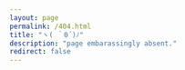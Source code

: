 ```yaml
---
layout: page
permalink: /404.html
title: "ヽ( ｀0´)ﾉ"
description: "page embarassingly absent."
redirect: false
---
```

<!DOCTYPE html>
<html lang="en">
<head>
  <meta charset="UTF-8">
  <meta name="viewport" content="width=device-width, initial-scale=1.0">
  <title>ヽ( ｀0´)ﾉ</title>
</head>
<body>
  <script>
    // Array containing the URLs of your custom 404 pages
    var pages = [
      "/404-gue.html",
      "/404-str.html",
      "/404-roa.html",
      "/404-gar.html",
      "/404-plu.html",
      "/404-sam.html",
      "/404-dev.html",
      "/404-mec.html",
      "/404-lan.html"
    ];

    // Get a random index
    var randomIndex = Math.floor(Math.random() * pages.length);

    // Redirect to the randomly chosen custom 404 page
    window.location.replace(pages[randomIndex]);
  </script>
</body>
</html>
